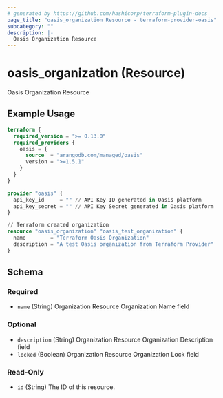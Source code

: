 ```yaml
---
# generated by https://github.com/hashicorp/terraform-plugin-docs
page_title: "oasis_organization Resource - terraform-provider-oasis"
subcategory: ""
description: |-
  Oasis Organization Resource
---
```


# oasis_organization (Resource)

Oasis Organization Resource

## Example Usage

```terraform
terraform {
  required_version = ">= 0.13.0"
  required_providers {
    oasis = {
      source  = "arangodb.com/managed/oasis"
      version = ">=1.5.1"
    }
  }
}

provider "oasis" {
  api_key_id     = "" // API Key ID generated in Oasis platform
  api_key_secret = "" // API Key Secret generated in Oasis platform
}

// Terraform created organization
resource "oasis_organization" "oasis_test_organization" {
  name        = "Terraform Oasis Organization"
  description = "A test Oasis organization from Terraform Provider"
}
```

<!-- schema generated by tfplugindocs -->
## Schema

### Required

- `name` (String) Organization Resource Organization Name field

### Optional

- `description` (String) Organization Resource Organization Description field
- `locked` (Boolean) Organization Resource Organization Lock field

### Read-Only

- `id` (String) The ID of this resource.


